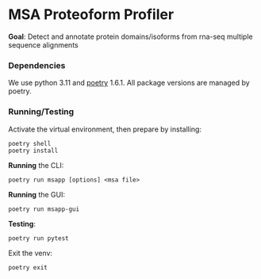 # MSA Proteoform Profiler

**Goal**: Detect and annotate protein domains/isoforms from rna-seq multiple sequence alignments



### Dependencies

We use python 3.11 and [poetry](https://github.com/python-poetry/poetry) 1.6.1.
All package versions are managed by poetry.

### Running/Testing

Activate the virtual environment, then prepare by installing:
```
poetry shell
poetry install
```

**Running** the CLI:
```
poetry run msapp [options] <msa file>
```

**Running** the GUI:
```
poetry run msapp-gui
```

**Testing**:
```
poetry run pytest
```

Exit the venv:
```
poetry exit
```

